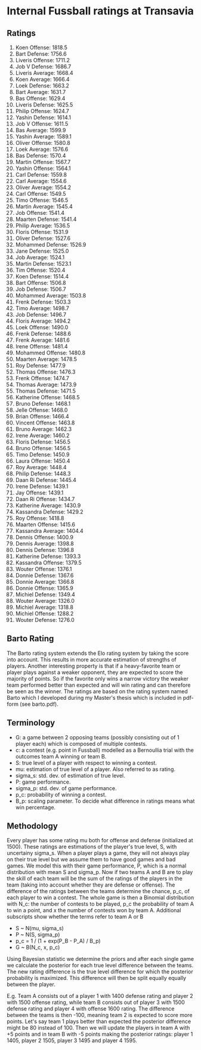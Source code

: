 # Internal Fussball ratings at Transavia
## Ratings
1. Koen Offense: 1818.5 
2. Bart Defense: 1756.6 
3. Liveris Offense: 1711.2 
4. Job V Defense: 1686.7 
5. Liveris Average: 1668.4 
6. Koen Average: 1666.4 
7. Loek Defense: 1663.2 
8. Bart Average: 1631.7 
9. Bas Offense: 1629.4 
10. Liveris Defense: 1625.5 
11. Philip Offense: 1624.7 
12. Yashin Defense: 1614.1 
13. Job V Offense: 1611.5 
14. Bas Average: 1599.9 
15. Yashin Average: 1589.1 
16. Oliver Offense: 1580.8 
17. Loek Average: 1576.6 
18. Bas Defense: 1570.4 
19. Martin Offense: 1567.7 
20. Yashin Offense: 1564.1 
21. Carl Defense: 1559.8 
22. Carl Average: 1554.6 
23. Oliver Average: 1554.2 
24. Carl Offense: 1549.5 
25. Timo Offense: 1546.5 
26. Martin Average: 1545.4 
27. Job Offense: 1541.4 
28. Maarten Defense: 1541.4 
29. Philip Average: 1536.5 
30. Floris Offense: 1531.9 
31. Oliver Defense: 1527.6 
32. Mohammed Defense: 1526.9 
33. Jane Defense: 1525.0 
34. Job Average: 1524.1 
35. Martin Defense: 1523.1 
36. Tim Offense: 1520.4 
37. Koen Defense: 1514.4 
38. Bart Offense: 1506.8 
39. Job Defense: 1506.7 
40. Mohammed Average: 1503.8 
41. Frenk  Defense: 1503.3 
42. Timo Average: 1498.7 
43. Job  Defense: 1496.7 
44. Floris Average: 1494.2 
45. Loek Offense: 1490.0 
46. Frenk Defense: 1488.6 
47. Frenk Average: 1481.6 
48. Irene Offense: 1481.4 
49. Mohammed Offense: 1480.8 
50. Maarten Average: 1478.5 
51. Roy Defense: 1477.9 
52. Thomas Offense: 1476.3 
53. Frenk Offense: 1474.7 
54. Thomas Average: 1473.9 
55. Thomas Defense: 1471.5 
56. Katherine Offense: 1468.5 
57. Bruno Defense: 1468.1 
58. Jelle Offense: 1468.0 
59. Brian Offense: 1466.4 
60. Vincent Offense: 1463.8 
61. Bruno Average: 1462.3 
62. Irene Average: 1460.2 
63. Floris Defense: 1456.5 
64. Bruno Offense: 1456.5 
65. Timo Defense: 1450.9 
66. Laura Offense: 1450.4 
67. Roy Average: 1448.4 
68. Philip Defense: 1448.3 
69. Daan Ri Defense: 1445.4 
70. Irene Defense: 1439.1 
71. Jay Offense: 1439.1 
72. Daan Ri Offense: 1434.7 
73. Katherine Average: 1430.9 
74. Kassandra Defense: 1429.2 
75. Roy Offense: 1418.8 
76. Maarten Offense: 1415.6 
77. Kassandra Average: 1404.4 
78. Dennis Offense: 1400.9 
79. Dennis Average: 1398.8 
80. Dennis Defense: 1396.8 
81. Katherine Defense: 1393.3 
82. Kassandra Offense: 1379.5 
83. Wouter Offense: 1376.1 
84. Donnie Defense: 1367.6 
85. Donnie Average: 1366.8 
86. Donnie Offense: 1365.9 
87. Michiel Defense: 1349.4 
88. Wouter Average: 1326.0 
89. Michiel Average: 1318.8 
90. Michiel Offense: 1288.2 
91. Wouter Defense: 1276.0 

## Barto Rating
The Barto rating system extends the Elo rating system by taking the score into account. This results in more accurate estimation of strengths of players. Another interesting property is that if a heavy-favorite team or player plays against a weaker opponent, they are expected to score the majority of points. So if the favorite only wins a narrow victory the weaker team performed better than expected and will win rating and can therefore be seen as the winner. The ratings are based on the rating system named Barto which I developed during my Master's thesis which is included in pdf-form (see barto.pdf).
## Terminology
- G: a game between 2 opposing teams (possibly consisting out of 1 player each) which is composed of multiple contests.
- c: a contest (e.g. point in Fussball) modelled as a Bernoullia trial with the outcomes team A winning or team B.
- S: true level of a player with respect to winning a contest.
- mu: estimation of true level of a player. Also referred to as rating.
- sigma_s: std. dev. of estimation of true level.
- P: game performance.
- sigma_p: std. dev. of game performance.
- p_c: probability of winning a contest.
- B_p: scaling parameter. To decide what difference in ratings means what win percentage.
## Methodology
Every player has some rating mu both for offense and defense (initialized at 1500). These ratings are estimations of the player's true level, S, with uncertainy sigma_s. When a player plays a game, they will not always play on their true level but we assume them to have good games and bad games. We model this with their game performance, P, which is a normal distribution with mean S and sigma_p. Now if two teams A and B are to play the skill of each team will be the sum of the ratings of the players in the team (taking into account whether they are defense or offense). The difference of the ratings between the teams determine the chance, p_c, of each player to win a contest. The whole game is then a Binomial distribution with N_c: the number of contests to be played, p_c the probability of team A to win a point, and x the number of contests won by team A. Additional subscripts show whether the terms refer to team A or B
- S ~ N(mu, sigma_s)
- P ~ N(S, sigma_p)
- p_c = 1 / (1 + exp(P_B - P_A) / B_p)
- G ~ B(N_c, x, p_c)

Using Bayesian statistic we determine the priors and after each single game we calculate the posterior for each true level difference between the teams. The new rating difference is the true level difference for which the posterior probability is maximized. This difference will then be split equally equally between the player. 

E.g. Team A consists out of a player 1 with 1400 defense rating and player 2 with 1500 offense rating, while team B consists out of player 3 with 1500 defense rating and player 4 with offense 1600 rating. The difference between the teams is then -100, meaning team 2 is expected to score more points. Let's say team 1 plays better than expected the posterior difference might be 80 instead of 100. Then we will update the players in team A with +5 points and in team B with -5 points making the posterior ratings: player 1 1405, player 2 1505, player 3 1495 and player 4 1595.